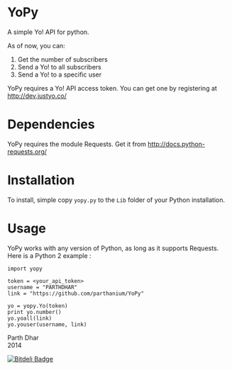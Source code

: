 YoPy
====

A simple Yo! API for python.

As of now, you can:
<ol>
	<li>Get the number of subscribers</li>
	<li>Send a Yo! to all subscribers</li>
	<li>Send a Yo! to a specific user</li>
</ol>

YoPy requires a Yo! API access token. You can get one by registering at http://dev.justyo.co/

Dependencies
============
YoPy requires the module Requests. Get it from http://docs.python-requests.org/

Installation
============
To install, simple copy <code>yopy.py</code> to the <code>Lib</code> folder of your Python installation.

Usage
=====
YoPy works with any version of Python, as long as it supports Requests.<br/>
Here is a Python 2 example :

	import yopy

	token = <your_api_token>
	username = "PARTHDHAR"
	link = "https://github.com/parthanium/YoPy"

	yo = yopy.Yo(token)
	print yo.number()
	yo.yoall(link)
	yo.youser(username, link)

Parth Dhar<br/>
2014


[![Bitdeli Badge](https://d2weczhvl823v0.cloudfront.net/parthanium/yopy/trend.png)](https://bitdeli.com/free "Bitdeli Badge")

